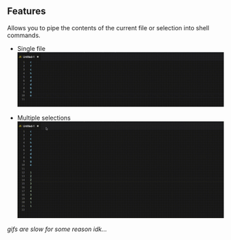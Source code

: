 ## Features

Allows you to pipe the contents of the current file or selection into shell commands.

* Single file
![](https://github.com/fernando-msj/pipe-into/blob/master/assets/file.gif?raw=true)

* Multiple selections
![](https://github.com/fernando-msj/pipe-into/blob/master/assets/multi-select.gif?raw=true)

_gifs are slow for some reason idk..._